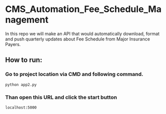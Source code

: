 # CMS_Automation_Fee_Schedule_Management
In this repo we will make an API that would automatically download, format and push quarterly updates about Fee Schedule from Major Insurance Payers.

## How to run:
### Go to project location via CMD and following command. 
```
python app2.py
```
### Than open this URL and click the start button 
```
localhost:5000
```
